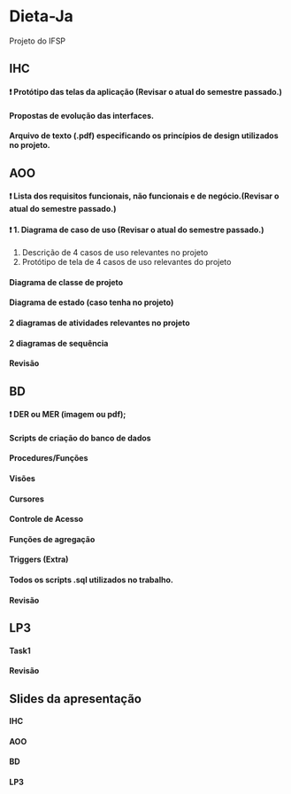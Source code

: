 # Dieta-Ja
Projeto do IFSP

##  IHC
#### :heavy_exclamation_mark: Protótipo das telas da aplicação (Revisar o atual do semestre passado.)
#### Propostas de evolução das interfaces.
#### Arquivo de texto (.pdf) especificando os princípios de design utilizados no projeto.

## AOO
#### :heavy_exclamation_mark: Lista dos requisitos funcionais, não funcionais e de negócio.(Revisar o atual do semestre passado.)
#### :heavy_exclamation_mark: 1. Diagrama de caso de uso (Revisar o atual do semestre passado.)
  1. Descrição de 4 casos de uso relevantes no projeto
  1. Protótipo de tela de 4 casos de uso relevantes do projeto

#### Diagrama de classe de projeto
#### Diagrama de estado (caso tenha no projeto)
#### 2 diagramas de atividades relevantes no projeto
#### 2 diagramas de sequência
#### Revisão

## BD
#### :heavy_exclamation_mark: DER ou MER (imagem ou pdf);
#### Scripts de criação do banco de dados
#### Procedures/Funções
#### Visões
#### Cursores
#### Controle de Acesso
#### Funções de agregação 
#### Triggers (Extra)
#### Todos os scripts .sql utilizados no trabalho.
#### Revisão

## LP3
#### Task1
#### Revisão

## Slides da apresentação
#### IHC
#### AOO
#### BD
#### LP3
